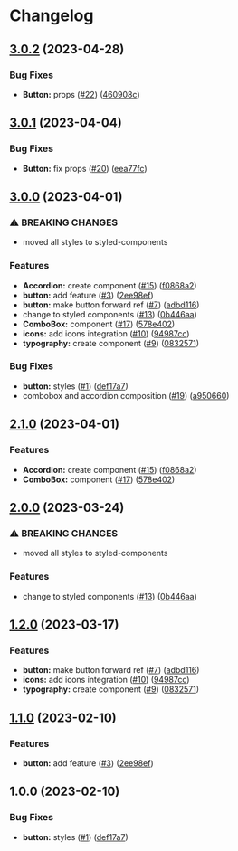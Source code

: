 # Changelog

## [3.0.2](https://github.com/yonatanAiz/design-system-library/compare/v3.0.1...v3.0.2) (2023-04-28)


### Bug Fixes

* **Button:** props ([#22](https://github.com/yonatanAiz/design-system-library/issues/22)) ([460908c](https://github.com/yonatanAiz/design-system-library/commit/460908cbd69706bde2d54d31ba1d1953448dbb6d))

## [3.0.1](https://github.com/yonatanAiz/design-system-library/compare/v3.0.0...v3.0.1) (2023-04-04)


### Bug Fixes

* **Button:** fix props ([#20](https://github.com/yonatanAiz/design-system-library/issues/20)) ([eea77fc](https://github.com/yonatanAiz/design-system-library/commit/eea77fc78369ef2689df902a57fb67e3da965859))

## [3.0.0](https://github.com/yonatanAiz/design-system-library/compare/v2.1.0...v3.0.0) (2023-04-01)


### ⚠ BREAKING CHANGES

* moved all styles to styled-components

### Features

* **Accordion:** create component ([#15](https://github.com/yonatanAiz/design-system-library/issues/15)) ([f0868a2](https://github.com/yonatanAiz/design-system-library/commit/f0868a2c1607a6f1cb0ebe33974da0d67b94a7e9))
* **button:** add feature ([#3](https://github.com/yonatanAiz/design-system-library/issues/3)) ([2ee98ef](https://github.com/yonatanAiz/design-system-library/commit/2ee98ef50f41865a067879b989e4be292b8dd311))
* **button:** make button forward ref ([#7](https://github.com/yonatanAiz/design-system-library/issues/7)) ([adbd116](https://github.com/yonatanAiz/design-system-library/commit/adbd116d3028e40afb29784490d7d2d15090d9b6))
* change to styled components ([#13](https://github.com/yonatanAiz/design-system-library/issues/13)) ([0b446aa](https://github.com/yonatanAiz/design-system-library/commit/0b446aa1d181881785802e31c72edfe7ce228ac6))
* **ComboBox:** component ([#17](https://github.com/yonatanAiz/design-system-library/issues/17)) ([578e402](https://github.com/yonatanAiz/design-system-library/commit/578e4027127a887c3d63505f4059c9d4948ef7fa))
* **icons:** add icons integration ([#10](https://github.com/yonatanAiz/design-system-library/issues/10)) ([94987cc](https://github.com/yonatanAiz/design-system-library/commit/94987cc42bc5c54f3a79565585a49584e464c834))
* **typography:** create component ([#9](https://github.com/yonatanAiz/design-system-library/issues/9)) ([0832571](https://github.com/yonatanAiz/design-system-library/commit/0832571ac5f09d2d1ab903fc67c96c356e742eeb))


### Bug Fixes

* **button:** styles ([#1](https://github.com/yonatanAiz/design-system-library/issues/1)) ([def17a7](https://github.com/yonatanAiz/design-system-library/commit/def17a700714fa3792a17b0c97c49d132e525334))
* combobox and accordion composition ([#19](https://github.com/yonatanAiz/design-system-library/issues/19)) ([a950660](https://github.com/yonatanAiz/design-system-library/commit/a9506603a547d936d32e00001c0c6df05067d54b))

## [2.1.0](https://github.com/yonatanAiz/design-system-library/compare/v2.0.0...v2.1.0) (2023-04-01)


### Features

* **Accordion:** create component ([#15](https://github.com/yonatanAiz/design-system-library/issues/15)) ([f0868a2](https://github.com/yonatanAiz/design-system-library/commit/f0868a2c1607a6f1cb0ebe33974da0d67b94a7e9))
* **ComboBox:** component ([#17](https://github.com/yonatanAiz/design-system-library/issues/17)) ([578e402](https://github.com/yonatanAiz/design-system-library/commit/578e4027127a887c3d63505f4059c9d4948ef7fa))

## [2.0.0](https://github.com/yonatanAiz/design-system-library/compare/v1.2.0...v2.0.0) (2023-03-24)


### ⚠ BREAKING CHANGES

* moved all styles to styled-components

### Features

* change to styled components ([#13](https://github.com/yonatanAiz/design-system-library/issues/13)) ([0b446aa](https://github.com/yonatanAiz/design-system-library/commit/0b446aa1d181881785802e31c72edfe7ce228ac6))

## [1.2.0](https://github.com/yonatanAiz/design-system-library/compare/v1.1.0...v1.2.0) (2023-03-17)


### Features

* **button:** make button forward ref ([#7](https://github.com/yonatanAiz/design-system-library/issues/7)) ([adbd116](https://github.com/yonatanAiz/design-system-library/commit/adbd116d3028e40afb29784490d7d2d15090d9b6))
* **icons:** add icons integration ([#10](https://github.com/yonatanAiz/design-system-library/issues/10)) ([94987cc](https://github.com/yonatanAiz/design-system-library/commit/94987cc42bc5c54f3a79565585a49584e464c834))
* **typography:** create component ([#9](https://github.com/yonatanAiz/design-system-library/issues/9)) ([0832571](https://github.com/yonatanAiz/design-system-library/commit/0832571ac5f09d2d1ab903fc67c96c356e742eeb))

## [1.1.0](https://github.com/yonatanAiz/design-system-library/compare/v1.0.0...v1.1.0) (2023-02-10)


### Features

* **button:** add feature ([#3](https://github.com/yonatanAiz/design-system-library/issues/3)) ([2ee98ef](https://github.com/yonatanAiz/design-system-library/commit/2ee98ef50f41865a067879b989e4be292b8dd311))

## 1.0.0 (2023-02-10)


### Bug Fixes

* **button:** styles ([#1](https://github.com/yonatanAiz/design-system-library/issues/1)) ([def17a7](https://github.com/yonatanAiz/design-system-library/commit/def17a700714fa3792a17b0c97c49d132e525334))
